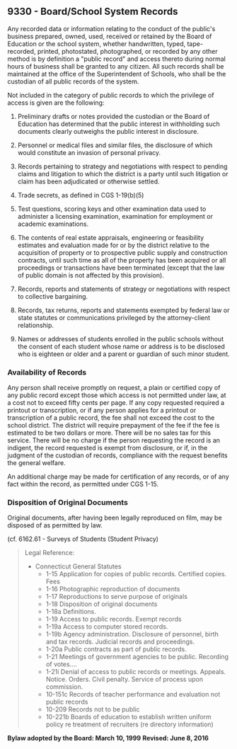 ## 9330 - Board/School System Records

Any recorded data or information relating to the conduct of the public's business prepared, owned, used, received or retained by the Board of Education or the school system, whether handwritten, typed, tape-recorded, printed, photostated, photographed, or recorded by any other method is by definition a "public record" and access thereto during normal hours of business shall be granted to any citizen. All such records shall be maintained at the office of the Superintendent of Schools, who shall be the custodian of all public records of the system.

Not included in the category of public records to which the privilege of access is given are the following:

1.  Preliminary drafts or notes provided the custodian or the Board of Education has determined that the public interest in withholding such documents clearly outweighs the public interest in disclosure.

2.  Personnel or medical files and similar files, the disclosure of which would constitute an invasion of personal privacy.

3.  Records pertaining to strategy and negotiations with respect to pending claims and litigation to which the district is a party until such litigation or claim has been adjudicated or otherwise settled.

4.  Trade secrets, as defined in CGS 1-19(b)(5)

5.  Test questions, scoring keys and other examination data used to administer a licensing examination, examination for employment or academic examinations.

6.  The contents of real estate appraisals, engineering or feasibility estimates and evaluation made for or by the district relative to the acquisition of property or to prospective public supply and construction contracts, until such time as all of the property has been acquired or all proceedings or transactions have been terminated (except that the law of public domain is not affected by this provision).

7.  Records, reports and statements of strategy or negotiations with respect to collective bargaining.

8.  Records, tax returns, reports and statements exempted by federal law or state statutes or communications privileged by the attorney-client relationship.

9.  Names or addresses of students enrolled in the public schools without the consent of each student whose name or address is to be disclosed who is eighteen or older and a parent or guardian of such minor student.

### Availability of Records

Any person shall receive promptly on request, a plain or certified copy of any public record except those which access is not permitted under law, at a cost not to exceed fifty cents per page. If any copy requested required a printout or transcription, or if any person applies for a printout or transcription of a public record, the fee shall not exceed the cost to the school district. The district will require prepayment of the fee if the fee is estimated to be two dollars or more. There will be no sales tax for this service. There will be no charge if the person requesting the record is an indigent, the record requested is exempt from disclosure, or if, in the judgment of the custodian of records, compliance with the request benefits the general welfare.

An additional charge may be made for certification of any records, or of any fact within the record, as permitted under CGS 1-15.

### Disposition of Original Documents

Original documents, after having been legally reproduced on film, may be disposed of as permitted by law.

(cf. 6162.61 - Surveys of Students (Student Privacy)

> Legal Reference: 
> 
> * Connecticut General Statutes
>   * 1-15 Application for copies of public records. Certified copies. Fees
>   * 1-16 Photographic reproduction of documents
>   * 1-17 Reproductions to serve purpose of originals
>   * 1-18 Disposition of original documents
>   * 1-18a Definitions.
>   * 1-19 Access to public records. Exempt records
>   * 1-19a Access to computer stored records.
>   * 1-19b Agency administration. Disclosure of personnel, birth and tax records. Judicial records and proceedings.
>   * 1-20a Public contracts as part of public records.
>   * 1-21 Meetings of government agencies to be public. Recording of votes....
>   * 1-21i Denial of access to public records or meetings. Appeals. Notice. Orders. Civil penalty. Service of process upon commission.
>   * 10-151c Records of teacher performance and evaluation not public records
>   * 10-209 Records not to be public
>   * 10-221b Boards of education to establish written uniform policy re treatment of recruiters (re directory information)

**Bylaw adopted by the Board:  March 10, 1999**
**Revised: June 8, 2016**

